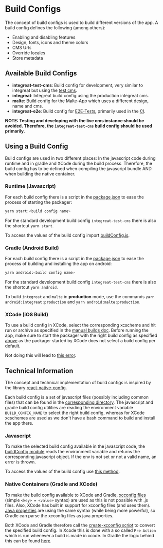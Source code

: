 # Build Configs

The concept of build configs is used to build different versions of the app. A build config defines the following (among others):
* Enabling and disabling features
* Design, fonts, icons and theme colors
* CMS Urls
* Override locales
* Store metadata

## Available Build Configs

* **integreat-test-cms**: Build config for development, very similar to integreat but using the [test cms](technical-documentation.md#test-cms).
* **integreat**: Integreat build config using the production integreat cms.
* **malte**: Build config for the Malte-App which uses a different design, name and cms.
* **integreat-e2e**: Build config for [E2E-Tests](e2e-testing.md), primarily used in the [CI](cicd.md).

**NOTE: Testing and developing with the live cms instance should be avoided. Therefore, the `integreat-test-cms` build config should be used primarily.**

## Using a Build Config

Build configs are used in two different places: In the javascript code during runtime and in gradle and XCode during the build process.
Therefore, the build config has to be defined when compiling the javascript bundle AND when building the native container.

### Runtime (Javascript)

For each build config there is a script in the [package.json](../package.json) to ease the process of starting the packager:
```bash
yarn start:<build config name>
```

For the standard development build config `integreat-test-cms` there is also the shortcut `yarn start`.

To access the values of the build config import [buildConfig.js](../src/modules/app/constants/buildConfig.js).

### Gradle (Android Build)

For each build config there is a script in the [package.json](../package.json) to ease the process of building and installing the app on android:
```bash
yarn android:<build config name>
```

For the standard development build config `integreat-test-cms` there is also the shortcut `yarn android`.

To build `integreat` and `malte` in **production** mode, use the commands `yarn android:integreat:production` and `yarn android:malte:production`.

### XCode (iOS Build)

To use a build config in XCode, select the corresponding xcscheme and hit run or archive as specified in the [manual builds doc](manual-builds.md#ios).
Before running the app, make sure to start the packager with the right build config as specified [above](#runtime-javascript)
as the packager started by XCode does not select a build config per default.

Not doing this will lead to [this error](troubleshooting.md#no-build_config_name-supplied).

## Technical Information

The concept and technical implementation of build configs is inspired by the library [react-native-config](https://github.com/luggit/react-native-config).

Each build config is a set of javascript files (possibly including common files) that can be found in the [corresponding directory](../build-configs/configs).
The javascript and gradle build config utilities are reading the environment variable `BUILD_CONFIG_NAME` to select the right build config,
whereas for XCode xcschemes are used as we don't have a bash command to build and install the app there.

### Javascript

To make the selected build config available in the javascript code, the [buildConfig module](../build-configs/index.js)
reads the environment variable and returns the corresponding javascript object.
If the env is not set or not a valid name, an error is thrown. 

To access the values of the build config use [this method](../src/modules/app/constants/buildConfig.js).

### Native Containers (Gradle and XCode)

To make the build config available to XCode and Gradle, [xcconfig files](https://nshipster.com/xcconfig/) (simple `<key> = <value>` syntax) are used as this is not possible with .js files.
Also, XCode has built in support for xcconfig files (and uses them). [Java properties](https://docs.oracle.com/javase/tutorial/essential/environment/properties.html)
are using the same syntax (while being more powerful), so Gradle can parse the xcconfig files as java properties.

Both XCode and Gradle therefore call the [create-xcconfig script](../tools/create-xcconfigs) to convert the specified build config.
In Xcode this is done with a so called `Pre Action` which is run whenever a build is made in xcode.
In Gradle the logic behind this can be found [here](../android/app/buildConfigs.gradle).
